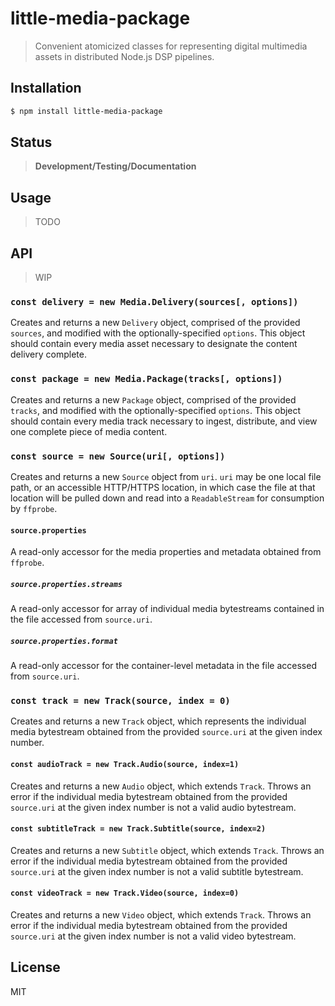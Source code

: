 little-media-package
==========

> Convenient atomicized classes for representing digital multimedia assets
> in distributed Node.js DSP pipelines.

## Installation

```sh
$ npm install little-media-package
```

## Status

> **Development/Testing/Documentation**

## Usage

> TODO

## API

> WIP

### `const delivery = new Media.Delivery(sources[, options])`

Creates and returns a new `Delivery` object, comprised of the provided
`sources`, and modified with the optionally-specified `options`. This object
should contain every media asset necessary to designate the content delivery
complete.

### `const package = new Media.Package(tracks[, options])`

Creates and returns a new `Package` object, comprised of the provided
`tracks`, and modified with the optionally-specified `options`. This object
should contain every media track necessary to ingest, distribute, and view
one complete piece of media content.

### `const source = new Source(uri[, options])`

Creates and returns a new `Source` object from `uri`. `uri` may be one local
file path, or an accessible HTTP/HTTPS location, in which case the file at that
location will be pulled down and read into a `ReadableStream` for consumption
by `ffprobe`.

#### `source.properties`

A read-only accessor for the media properties and metadata obtained from
`ffprobe`.

##### `source.properties.streams`

A read-only accessor for array of individual media bytestreams contained in the
file accessed from `source.uri`.

##### `source.properties.format`

A read-only accessor for the container-level metadata in the file accessed from
`source.uri`.

### `const track = new Track(source, index = 0)`

Creates and returns a new `Track` object, which represents the individual media
bytestream obtained from the provided `source.uri` at the given index number.

#### `const audioTrack = new Track.Audio(source, index=1)`

Creates and returns a new `Audio` object, which extends `Track`. Throws an
error if the individual media bytestream obtained from the provided `source.uri`
at the given index number is not a valid audio bytestream.

#### `const subtitleTrack = new Track.Subtitle(source, index=2)`

Creates and returns a new `Subtitle` object, which extends `Track`. Throws an
error if the individual media bytestream obtained from the provided `source.uri`
at the given index number is not a valid subtitle bytestream.

#### `const videoTrack = new Track.Video(source, index=0)`

Creates and returns a new `Video` object, which extends `Track`. Throws an
error if the individual media bytestream obtained from the provided `source.uri`
at the given index number is not a valid video bytestream.

## License

MIT
